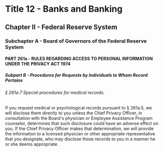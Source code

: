 
# Title 12 - Banks and Banking
## Chapter II - Federal Reserve System
### Subchapter A - Board of Governors of the Federal Reserve System
#### PART 261a - RULES REGARDING ACCESS TO PERSONAL INFORMATION UNDER THE PRIVACY ACT 1974
##### Subpart B - Procedures for Requests by Individuals to Whom Record Pertains
###### § 261a.7 Special procedures for medical records.

If you request medical or psychological records pursuant to § 261a.5, we will disclose them directly to you unless the Chief Privacy Officer, in consultation with the Board's physician or Employee Assistance Program counselor, determines that such disclosure could have an adverse effect on you. If the Chief Privacy Officer makes that determination, we will provide the information to a licensed physician or other appropriate representative that you designate, who may disclose those records to you in a manner he or she deems appropriate.
